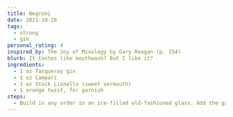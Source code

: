 ```yaml
---
title: Negroni
date: 2021-10-26
tags:
  - strong
  - gin
personal_rating: 4
inspired_by: The Joy of Mixology by Gary Reagan (p. 254)
blurb: It tastes like mouthwash? But I like it?
ingredients:
  - 1 oz Tanqueray gin
  - 1 oz Campari
  - 1 oz Stock Lionello (sweet vermouth)
  - 1 orange twist, for garnish
steps:
  - Build in any order in an ice-filled old-fashioned glass. Add the garnish.
---
```

